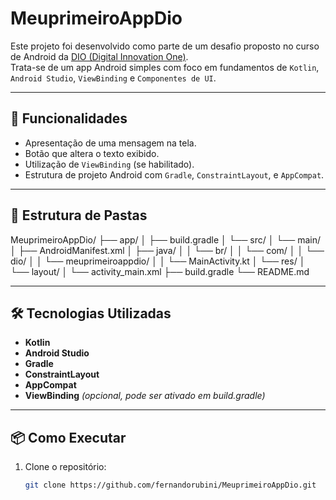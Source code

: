 # MeuprimeiroAppDio

Este projeto foi desenvolvido como parte de um desafio proposto no curso de Android da [DIO (Digital Innovation One)](https://www.dio.me/).  
Trata-se de um app Android simples com foco em fundamentos de `Kotlin`, `Android Studio`, `ViewBinding` e `Componentes de UI`.

---

## 🚀 Funcionalidades

- Apresentação de uma mensagem na tela.
- Botão que altera o texto exibido.
- Utilização de `ViewBinding` (se habilitado).
- Estrutura de projeto Android com `Gradle`, `ConstraintLayout`, e `AppCompat`.

---

## 📁 Estrutura de Pastas
MeuprimeiroAppDio/
├── app/
│   ├── build.gradle
│   └── src/
│       └── main/
│           ├── AndroidManifest.xml
│           ├── java/
│           │   └── br/
│           │       └── com/
│           │           └── dio/
│           │               └── meuprimeiroappdio/
│           │                   └── MainActivity.kt
│           └── res/
│               └── layout/
│                   └── activity_main.xml
├── build.gradle
└── README.md

---


## 🛠️ Tecnologias Utilizadas

- **Kotlin**
- **Android Studio**
- **Gradle**
- **ConstraintLayout**
- **AppCompat**
- **ViewBinding** *(opcional, pode ser ativado em build.gradle)*

---

## 📦 Como Executar

1. Clone o repositório:
   ```bash
   git clone https://github.com/fernandorubini/MeuprimeiroAppDio.git
